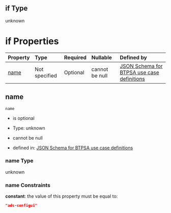 ## if Type

unknown

# if Properties

| Property      | Type          | Required | Nullable       | Defined by                                                                                                                                                                                                      |
| :------------ | :------------ | :------- | :------------- | :-------------------------------------------------------------------------------------------------------------------------------------------------------------------------------------------------------------- |
| [name](#name) | Not specified | Optional | cannot be null | [JSON Schema for BTPSA use case definitions](btpsa-usecase-properties-services-items-allof-2-then-allof-1-if-properties-name.md "undefined#/properties/services/items/allOf/2/then/allOf/1/if/properties/name") |

## name



`name`

*   is optional

*   Type: unknown

*   cannot be null

*   defined in: [JSON Schema for BTPSA use case definitions](btpsa-usecase-properties-services-items-allof-2-then-allof-1-if-properties-name.md "undefined#/properties/services/items/allOf/2/then/allOf/1/if/properties/name")

### name Type

unknown

### name Constraints

**constant**: the value of this property must be equal to:

```json
"ads-configui"
```
